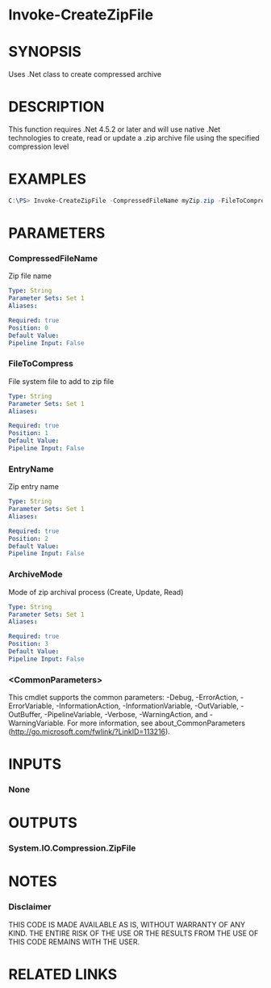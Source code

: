 # Invoke-CreateZipFile# SYNOPSISUses .Net class to create compressed archive# DESCRIPTIONThis function requires .Net 4.5.2 or later and will use native .Net technologies to create, read or update a .zip archive file using the specified compression level# EXAMPLES```powershellC:\PS> Invoke-CreateZipFile -CompressedFileName myZip.zip -FileToCompress 'Test1.ps1 -EntryName Test1 -ArchiveMode Create```# PARAMETERS### CompressedFileNameZip file name```yamlType: StringParameter Sets: Set 1Aliases: Required: truePosition: 0Default Value: Pipeline Input: False```### FileToCompressFile system file to add to zip file```yamlType: StringParameter Sets: Set 1Aliases: Required: truePosition: 1Default Value: Pipeline Input: False```### EntryNameZip entry name```yamlType: StringParameter Sets: Set 1Aliases: Required: truePosition: 2Default Value: Pipeline Input: False```### ArchiveModeMode of zip archival process (Create, Update, Read)```yamlType: StringParameter Sets: Set 1Aliases: Required: truePosition: 3Default Value: Pipeline Input: False```### \<CommonParameters\>This cmdlet supports the common parameters: -Debug, -ErrorAction, -ErrorVariable, -InformationAction, -InformationVariable, -OutVariable, -OutBuffer, -PipelineVariable, -Verbose, -WarningAction, and -WarningVariable. For more information, see about_CommonParameters (http://go.microsoft.com/fwlink/?LinkID=113216).# INPUTS### None# OUTPUTS### System.IO.Compression.ZipFile# NOTES### DisclaimerTHIS CODE IS MADE AVAILABLE AS IS, WITHOUT WARRANTY OF ANY KIND. THE ENTIRE RISK OF THE USE OR THE RESULTS FROM THE USE OF THIS CODE REMAINS WITH THE USER.# RELATED LINKS